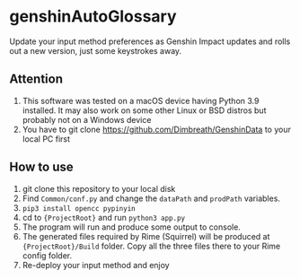 # genshinAutoGlossary

Update your input method preferences as Genshin Impact updates and rolls out a new version, just some keystrokes away.

## Attention

1. This software was tested on a macOS device having Python 3.9 installed. It may also work on some other Linux or BSD distros but probably not on a Windows device
2. You have to git clone <https://github.com/Dimbreath/GenshinData> to your local PC first

## How to use

1. git clone this repository to your local disk
2. Find `Common/conf.py` and change the `dataPath` and `prodPath` variables.
3. `pip3 install opencc pypinyin`
4. cd to `{ProjectRoot}` and run `python3 app.py`
5. The program will run and produce some output to console.
6. The generated files required by Rime (Squirrel) will be produced at `{ProjectRoot}/Build` folder. Copy all the three files there to your Rime config folder.
7. Re-deploy your input method and enjoy
